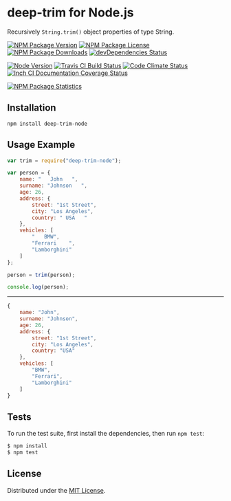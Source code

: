 # deep-trim for Node.js

Recursively `String.trim()` object properties of type String.

[![NPM Package Version][npm-package-version-badge]][npm-package-url]
[![NPM Package License][npm-package-license-badge]][npm-package-license-url]
[![NPM Package Downloads][npm-package-downloads-badge]][npm-package-url]
[![devDependencies Status][devDependencies-status-badge]][devDependencies-status-page-url]

[![Node Version][node-version-badge]][node-downloads-page-url]
[![Travis CI Build Status][travis-ci-build-status-badge]][travis-ci-build-status-page-url]
[![Code Climate Status][code-climate-status-badge]][code-climate-status-page-url]
[![Inch CI Documentation Coverage Status][inch-ci-documentation-coverage-status-badge]][inch-ci-documentation-coverage-status-page-url]

[![NPM Package Statistics][npm-package-statistics-badge]][npm-package-url]

## Installation

`npm install deep-trim-node`

## Usage Example

```javascript
var trim = require("deep-trim-node");

var person = {
    name: "   John   ",
    surname: "Johnson   ",
    age: 26,
    address: {
        street: "1st Street",
        city: "Los Angeles",
        country: " USA   "
    },
    vehicles: [
        "   BMW",
        "Ferrari    ",
        "Lamborghini"
    ]
};

person = trim(person);

console.log(person);
```

***

```javascript
{ 
    name: "John",
    surname: "Johnson",
    age: 26,
    address: { 
        street: "1st Street", 
        city: "Los Angeles", 
        country: "USA" 
    },
    vehicles: [
        "BMW",
        "Ferrari",
        "Lamborghini"
    ]
}
```

## Tests

To run the test suite, first install the dependencies, then run `npm test`:

```bash
$ npm install
$ npm test
```

## License

Distributed under the [MIT License](LICENSE).

[npm-package-url]: https://npmjs.org/package/deep-trim-node

[npm-package-version-badge]: https://img.shields.io/npm/v/deep-trim-node.svg?style=flat-square

[npm-package-license-badge]: https://img.shields.io/npm/l/deep-trim-node.svg?style=flat-square
[npm-package-license-url]: http://opensource.org/licenses/MIT

[npm-package-downloads-badge]: https://img.shields.io/npm/dm/deep-trim-node.svg?style=flat-square

[devDependencies-status-badge]: https://david-dm.org/AnatoliyGatt/deep-trim-node/dev-status.svg?style=flat-square
[devDependencies-status-page-url]: https://david-dm.org/AnatoliyGatt/deep-trim-node#info=devDependencies

[node-version-badge]: https://img.shields.io/node/v/deep-trim-node.svg?style=flat-square
[node-downloads-page-url]: https://nodejs.org/download/

[travis-ci-build-status-badge]: https://img.shields.io/travis/AnatoliyGatt/deep-trim-node.svg?style=flat-square
[travis-ci-build-status-page-url]: https://travis-ci.org/AnatoliyGatt/deep-trim-node

[code-climate-status-badge]: https://img.shields.io/codeclimate/github/AnatoliyGatt/deep-trim-node.svg?style=flat-square
[code-climate-status-page-url]: https://codeclimate.com/github/AnatoliyGatt/deep-trim-node

[inch-ci-documentation-coverage-status-badge]: https://inch-ci.org/github/AnatoliyGatt/deep-trim-node.svg?style=flat-square
[inch-ci-documentation-coverage-status-page-url]: https://inch-ci.org/github/AnatoliyGatt/deep-trim-node

[npm-package-statistics-badge]: https://nodei.co/npm/deep-trim-node.png?downloads=true&downloadRank=true&stars=true